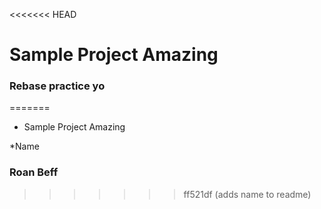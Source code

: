 <<<<<<< HEAD
# Sample Project Amazing

### Rebase practice yo
=======
* Sample Project Amazing

*Name
### Roan Beff
>>>>>>> ff521df (adds name to readme)
